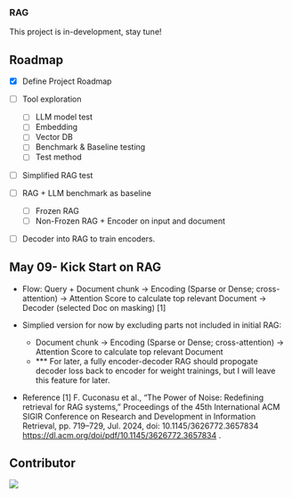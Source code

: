 ### RAG

This project is in-development, stay tune!


<!-- ROADMAP -->
## Roadmap
- [x] Define Project Roadmap 
- [ ] Tool exploration 
    - [ ] LLM model test 
    - [ ] Embedding 
    - [ ] Vector DB
    - [ ] Benchmark & Baseline testing
    - [ ] Test method 
- [ ] Simplified RAG test
- [ ] RAG + LLM benchmark as baseline 
    - [ ] Frozen RAG
    - [ ] Non-Frozen RAG + Encoder on input and document 
- [ ] Decoder into RAG to train encoders. 




## May 09- Kick Start on RAG


- Flow: Query + Document chunk -> Encoding (Sparse or Dense; cross-attention) -> Attention Score to calculate top relevant Document -> Decoder (selected Doc on masking) [1]
- Simplied version for now by excluding parts not included in initial RAG:
    - Document chunk -> Encoding (Sparse or Dense; cross-attention) -> Attention Score to calculate top relevant Document
    - *** For later, a fully encoder-decoder RAG should propogate decoder loss back to encoder for weight trainings, but I will leave this feature for later. 


- Reference 
  [1] F. Cuconasu et al., “The Power of Noise: Redefining retrieval for RAG systems,” Proceedings of the 45th International ACM SIGIR Conference on Research and Development in Information Retrieval, pp. 719–729, Jul. 2024, doi: 10.1145/3626772.3657834 https://dl.acm.org/doi/pdf/10.1145/3626772.3657834 .
## Contributor

<a href="https://github.com/evalece/RAG/graphs/contributors">
  <img src="https://contrib.rocks/image?repo=evalece/RAG" />
</a>